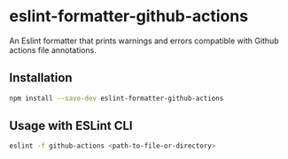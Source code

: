 # eslint-formatter-github-actions

An Eslint formatter that prints warnings and errors compatible with Github actions file annotations.

## Installation

```bash
npm install --save-dev eslint-formatter-github-actions
```

## Usage with ESLint CLI

```bash
eslint -f github-actions <path-to-file-or-directory>
```
